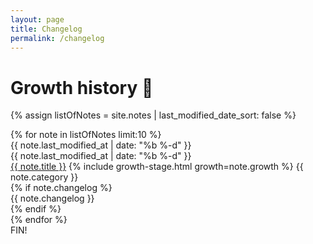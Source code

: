 ```yaml
---
layout: page
title: Changelog
permalink: /changelog
---
```


# Growth history 🌿

{% assign listOfNotes = site.notes | last_modified_date_sort: false %}
<div id="changelog">
  {% for note in listOfNotes limit:10 %}
    <div class="changelog-entry">
      <div class="changelog-time-desktop changelog-time sans">
        <time>
          {{ note.last_modified_at | date: "%b %-d" }}
        </time>
      </div>
      <div class="changelog-content">
        <div class="changelog-time-mobile changelog-time sans">
          <time>
            {{ note.last_modified_at | date: "%b %-d" }}
          </time>
        </div>
        <div class="changelog-post">
          <a class="internal-link" href="{{ note.url }}">{{ note.title }}</a>
          <span class="changelog-tags">
            {% include growth-stage.html growth=note.growth %}
            <span class="tag sans">{{ note.category }}</span>
          </span>
        </div>
        {% if note.changelog %}
        <div class="changelog-note">
          {{ note.changelog }}
        </div>
        {% endif %}
      </div>
    </div>
  {% endfor %}
  <div class="changelog-end sans">FIN!</div>
</div>